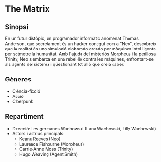 # The Matrix

## Sinopsi
En un futur distòpic, un programador informàtic anomenat Thomas Anderson, que secretament és un hacker conegut com a "Neo", descobreix que la realitat és una simulació elaborada creada per màquines intel·ligents per sotmetre la humanitat. Amb l'ajuda del misteriós Morpheus i la perillosa Trinity, Neo s'embarca en una rebel·lió contra les màquines, enfrontant-se als agents del sistema i qüestionant tot allò que creia saber.

## Gèneres
- Ciència-ficció
- Acció
- Ciberpunk

## Repartiment
- Direcció: Les germanes Wachowski (Lana Wachowski, Lilly Wachowski)
- Actors i actrius principals:
    - Keanu Reeves (Neo)
    - Laurence Fishburne (Morpheus)
    - Carrie-Anne Moss (Trinity)
    - Hugo Weaving (Agent Smith)
